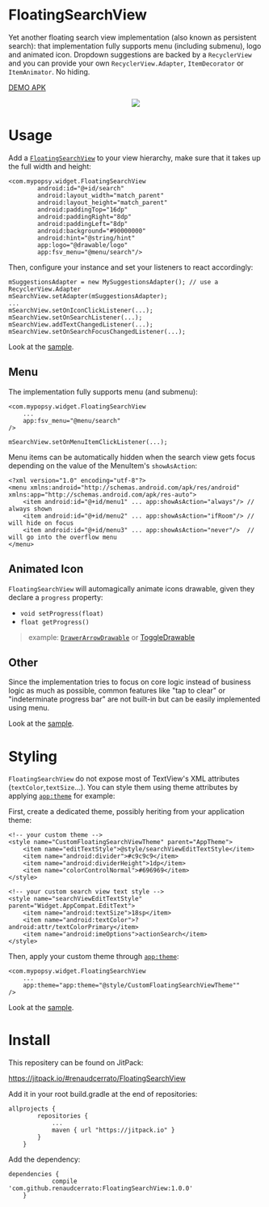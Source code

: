 # FloatingSearchView #

Yet another floating search view implementation (also known as persistent search): that implementation fully supports menu (including submenu), logo and animated icon. Dropdown suggestions are backed by a `RecyclerView` and you can provide your own `RecyclerView.Adapter`, `ItemDecorator` or `ItemAnimator`. No hiding. 

[DEMO APK](https://github.com/renaudcerrato/FloatingSearchView/raw/master/sample/sample-debug.apk)

<p align="center">
<a href="https://vid.me/bp7K" target="_blank">
<img src="https://github.com/renaudcerrato/FloatingSearchView/raw/master/assets/demo.gif">
</a>
</p>

# Usage #

Add a [`FloatingSearchView`](https://github.com/renaudcerrato/FloatingSearchView/blob/master/library/src/main/java/com/mypopsy/widget/FloatingSearchView.java) to your view hierarchy, make sure that it takes up the full width and height:

```
<com.mypopsy.widget.FloatingSearchView
        android:id="@+id/search"
        android:layout_width="match_parent"
        android:layout_height="match_parent"
        android:paddingTop="16dp"
        android:paddingRight="8dp"
        android:paddingLeft="8dp"
        android:background="#90000000"
        android:hint="@string/hint"
        app:logo="@drawable/logo"
        app:fsv_menu="@menu/search"/>
```

Then, configure your instance and set your listeners to react accordingly:

```
mSuggestionsAdapter = new MySuggestionsAdapter(); // use a RecyclerView.Adapter
mSearchView.setAdapter(mSuggestionsAdapter);
...
mSearchView.setOnIconClickListener(...);
mSearchView.setOnSearchListener(...);  
mSearchView.addTextChangedListener(...);
mSearchView.setOnSearchFocusChangedListener(...);
```

Look at the [sample](https://github.com/renaudcerrato/FloatingSearchView/blob/master/sample/src/main/java/com/mypopsy/floatingsearchview/MainActivity.java).

## Menu ##

The implementation fully supports menu (and submenu):

```
<com.mypopsy.widget.FloatingSearchView
	...
	app:fsv_menu="@menu/search"
/>
```

```
mSearchView.setOnMenuItemClickListener(...);
```

Menu items can be automatically hidden when the search view gets focus depending on the value of the MenuItem's `showAsAction`:

```
<?xml version="1.0" encoding="utf-8"?>
<menu xmlns:android="http://schemas.android.com/apk/res/android" xmlns:app="http://schemas.android.com/apk/res-auto">
    <item android:id="@+id/menu1" ... app:showAsAction="always"/> // always shown
    <item android:id="@+id/menu2" ... app:showAsAction="ifRoom"/> // will hide on focus 
    <item android:id="@+id/menu3" ... app:showAsAction="never"/>  // will go into the overflow menu
</menu>
```

## Animated Icon ##

`FloatingSearchView` will automagically animate icons drawable, given they declare a `progress` property: 

* `void setProgress(float)`
* `float getProgress()`

> example: [`DrawerArrowDrawable`](https://developer.android.com/reference/android/support/v7/graphics/drawable/DrawerArrowDrawable.html) or [ToggleDrawable](https://github.com/renaudcerrato/ToggleDrawable)

## Other ## 

Since the implementation tries to focus on core logic instead of business logic as much as possible, common features like "tap to clear" or "indeterminate progress bar" are not built-in but can be easily implemented using menu.

Look at the [sample](https://github.com/renaudcerrato/FloatingSearchView/blob/master/sample/src/main/java/com/mypopsy/floatingsearchview/MainActivity.java).


# Styling #

`FloatingSearchView` do not expose most of TextView's XML attributes (`textColor`,`textSize`...). You can style them using theme attributes by applying [`app:theme`](https://chris.banes.me/2014/10/17/appcompat-v21)  for example:

First, create a dedicated theme, possibly heriting from your application theme:

```
<!-- your custom theme -->
<style name="CustomFloatingSearchViewTheme" parent="AppTheme">
    <item name="editTextStyle">@style/searchViewEditTextStyle</item>
    <item name="android:divider">#c9c9c9</item>
    <item name="android:dividerHeight">1dp</item>
    <item name="colorControlNormal">#696969</item>
</style>

<!-- your custom search view text style --> 
<style name="searchViewEditTextStyle" parent="Widget.AppCompat.EditText">
    <item name="android:textSize">18sp</item>
    <item name="android:textColor">?android:attr/textColorPrimary</item>
    <item name="android:imeOptions">actionSearch</item>
</style>
```

Then, apply your custom theme through [`app:theme`](https://chris.banes.me/2014/10/17/appcompat-v21):

```
<com.mypopsy.widget.FloatingSearchView
	...
	app:theme="app:theme="@style/CustomFloatingSearchViewTheme""
/>
```

Look at the [sample](https://github.com/renaudcerrato/FloatingSearchView/blob/master/sample/src/main/java/com/mypopsy/floatingsearchview/MainActivity.java).

# Install #

This repositery can be found on JitPack:

https://jitpack.io/#renaudcerrato/FloatingSearchView

Add it in your root build.gradle at the end of repositories:
```
allprojects {
		repositories {
			...
			maven { url "https://jitpack.io" }
		}
	}
```

Add the dependency:
```
dependencies {
	        compile 'com.github.renaudcerrato:FloatingSearchView:1.0.0'
	}
```


